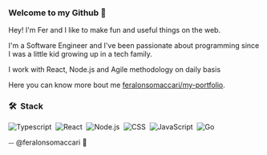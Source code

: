 ### Welcome to my Github 💫

Hey! I'm Fer and I like to make fun and useful things on the web.

I'm a Software Engineer and I've been passionate about programming since I was a little kid growing up in a tech family. 

I work with React, Node.js and Agile methodology on daily basis

Here you can know more bout me [feralonsomaccari/my-portfolio](https://feralonsomaccari.github.io/my-portfolio). 

### 🛠 &nbsp;Stack

![Typescript](https://img.shields.io/badge/TypeScript-3178C6?style=flat&logo=typescript&logoColor=white)&nbsp;
![React](https://img.shields.io/badge/React-61DAFB?style=flat&logo=react&logoColor=black)&nbsp;
![Node.js](https://img.shields.io/badge/Node.js-339933?style=flat&logo=node.js&logoColor=white)&nbsp;
![CSS](https://img.shields.io/badge/CSS-563d7c?&style=flat&logo=css3&logoColor=white)&nbsp;
![JavaScript](https://img.shields.io/badge/JavaScript-F7DF1E?style=flat&logo=javascript&logoColor=black)&nbsp;
![Go](https://img.shields.io/badge/Go-%2300ADD8.svg?&logo=go&logoColor=white)&nbsp;



⏤ @feralonsomaccari 🦉
